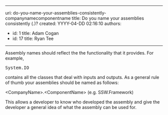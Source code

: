 

---
uri: do-you-name-your-assemblies-consistently-companynamecomponentname
title: Do you name your assemblies consistently (<CompanyName>.<ComponentName>)?
created: YYYY-04-DD 02:16:10
authors:
  - id: 1
    title: Adam Cogan
  - id: 17
    title: Ryan Tee
---




<span class='intro'> Assembly names should reflect the the functionality that it provides. For example,
 </span>


  <dl class="goodCode">
    <dt>
    <pre>System.IO</pre>
    </dt>
</dl>
<p>contains all the classes that deal with inputs and outputs. As a general rule of thumb your assemblies should be named as follows&#58; </p>
<p>&lt;CompanyName&gt;.&lt;ComponentName&gt; (e.g. SSW.Framework) </p>
<p>This allows a developer to know who developed the assembly and give the developer a general idea of what the assembly can be used for.</p>



